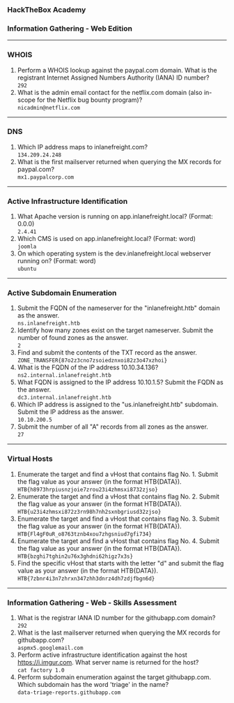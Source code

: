 ### HackTheBox Academy  
### Information Gathering - Web Edition  
---
### WHOIS  
1. Perform a WHOIS lookup against the paypal.com domain. What is the registrant Internet Assigned Numbers Authority (IANA) ID number?  
`292`  
2. What is the admin email contact for the netflix.com domain (also in-scope for the Netflix bug bounty program)?  
`nicadmin@netflix.com`  
---  
### DNS  
1. Which IP address maps to inlanefreight.com?  
`134.209.24.248`  
2. What is the first mailserver returned when querying the MX records for paypal.com?  
`mx1.paypalcorp.com`  
---  
### Active Infrastructure Identification  
1. What Apache version is running on app.inlanefreight.local? (Format: 0.0.0)  
`2.4.41`  
2. Which CMS is used on app.inlanefreight.local? (Format: word)  
`joomla`  
3. On which operating system is the dev.inlanefreight.local webserver running on? (Format: word)  
`ubuntu`  
---  
### Active Subdomain Enumeration  
1. Submit the FQDN of the nameserver for the "inlanefreight.htb" domain as the answer.  
`ns.inlanefreight.htb`  
2.  Identify how many zones exist on the target nameserver. Submit the number of found zones as the answer.  
`2`  
3.  Find and submit the contents of the TXT record as the answer.  
`ZONE_TRANSFER{87o2z3cno7zsoiedznxoi82z3o47xzhoi}`  
4.  What is the FQDN of the IP address 10.10.34.136?  
`ns2.internal.inlanefreight.htb`  
5. What FQDN is assigned to the IP address 10.10.1.5? Submit the FQDN as the answer.  
`dc3.internal.inlanefreight.htb`  
6. Which IP address is assigned to the "us.inlanefreight.htb" subdomain. Submit the IP address as the answer.  
`10.10.200.5`  
7. Submit the number of all "A" records from all zones as the answer.  
`27`  
---  
### Virtual Hosts
1. Enumerate the target and find a vHost that contains flag No. 1. Submit the flag value as your answer (in the format HTB{DATA}).  
`HTB{h8973hrpiusnzjoie7zrou23i4zhmsxi8732zjso}`  
2. Enumerate the target and find a vHost that contains flag No. 2. Submit the flag value as your answer (in the format HTB{DATA}).  
`HTB{u23i4zhmsxi872z3rn98h7nh2sxnbgriusd32zjso}`  
3. Enumerate the target and find a vHost that contains flag No. 3. Submit the flag value as your answer (in the format HTB{DATA}).  
`HTB{Fl4gF0uR_o8763tznb4xou7zhgsniud7gfi734}`  
4. Enumerate the target and find a vHost that contains flag No. 4. Submit the flag value as your answer (in the format HTB{DATA}).  
`HTB{bzghi7tghin2u76x3ghdni62higz7x3s}`  
5. Find the specific vHost that starts with the letter "d" and submit the flag value as your answer (in the format HTB{DATA}).  
`HTB{7zbnr4i3n7zhrxn347zhh3dnrz4dh7zdjfbgn6d}`  
---  
### Information Gathering - Web - Skills Assessment  
1. What is the registrar IANA ID number for the githubapp.com domain?  
`292`  
2. What is the last mailserver returned when querying the MX records for githubapp.com?  
`aspmx5.googlemail.com`  
3. Perform active infrastructure identification against the host https://i.imgur.com. What server name is returned for the host?  
`cat factory 1.0`  
4. Perform subdomain enumeration against the target githubapp.com. Which subdomain has the word 'triage' in the name?  
`data-triage-reports.githubapp.com`  
